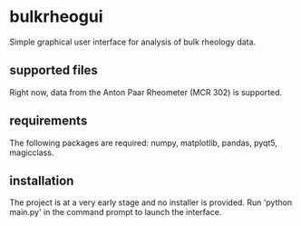 # bulkrheogui
 Simple graphical user interface for analysis of bulk rheology data.
 
 ## supported files 
 Right now, data from the Anton Paar Rheometer (MCR 302) is supported. 

## requirements 
The following packages are required: numpy, matplotlib, pandas, pyqt5, magicclass.

## installation
The project is at a very early stage and no installer is provided. Run 'python main.py' in the command prompt to launch the interface.
